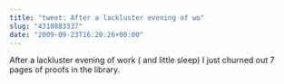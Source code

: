```yaml
---
title: "tweet: After a lackluster evening of wo"
slug: "4318883337"
date: "2009-09-23T16:20:26+00:00"
---
```

After a lackluster evening of work ( and little sleep) I just churned out 7 pages of proofs in the library.
